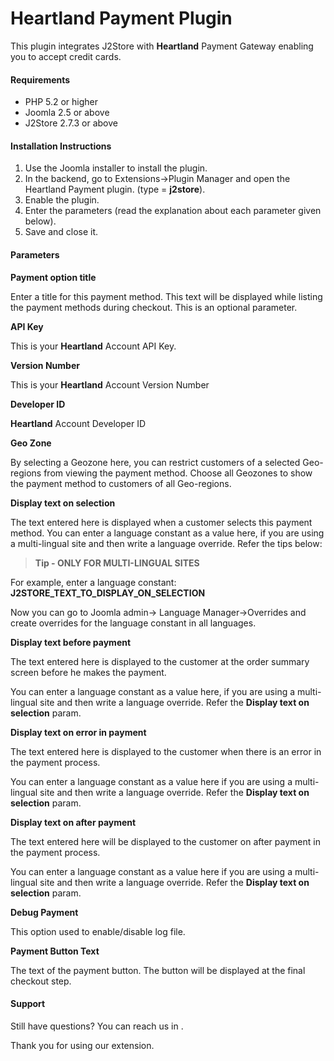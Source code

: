 # Heartland Payment Plugin

This plugin integrates J2Store with **Heartland** Payment Gateway enabling you to accept credit cards.

#### Requirements
* PHP 5.2 or higher
* Joomla 2.5 or above
* J2Store 2.7.3 or above

#### Installation Instructions
1. Use the Joomla installer to install the plugin.
2. In the backend, go to Extensions->Plugin Manager and open the Heartland Payment plugin. (type = **j2store**).
3. Enable the plugin.
4. Enter the parameters (read the explanation about each parameter given below).
5. Save and close it.

#### Parameters
**Payment option title**

Enter a title for this payment method. This text will be displayed while listing the payment methods during checkout. This is an optional parameter.

**API Key**

This is your **Heartland** Account API Key.

**Version Number**

This is your **Heartland** Account Version Number

**Developer ID**

**Heartland** Account Developer ID

**Geo Zone**

By selecting a Geozone here, you can restrict customers of a selected Geo-regions from viewing the payment method. Choose all Geozones to show the payment method to customers of all Geo-regions.

**Display text on selection**

The text entered here is displayed when a customer selects this payment method. You can enter a language constant as a value here, if you are using a multi-lingual site and then
write a language override. Refer the tips below:

>**Tip - ONLY FOR MULTI-LINGUAL SITES**

For example, enter a language constant:
**J2STORE_TEXT_TO_DISPLAY_ON_SELECTION**

Now you can go to Joomla admin-> Language Manager->Overrides and create overrides for the language constant in all languages.

**Display text before payment**

The text entered here is displayed to the customer at the order summary screen before he makes the payment.

You can enter a language constant as a value here, if you are using a multi-lingual site and then write a language override. Refer the **Display text on selection** param.

**Display text on error in payment**

The text entered here is displayed to the customer when there is an error in the payment process.

You can enter a language constant as a value here if you are using a multi-lingual site and then write a language override. Refer the **Display text on selection** param.

**Display text on after payment**

The text entered here will be displayed to the customer on after payment in the payment process.

You can enter a language constant as a value here if you are using a multi-lingual site and
then write a language override. Refer the **Display text on selection** param.

**Debug Payment**

This option used to enable/disable log file.

**Payment Button Text**

The text of the payment button. The button will be displayed at the final checkout step.

#### Support

Still have questions? You can reach us in .

Thank you for using our extension.













